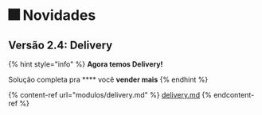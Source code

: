 # 🎆 Novidades

## Versão 2.4: Delivery

{% hint style="info" %}
**Agora temos Delivery!**

Solução completa pra **** você **vender mais**
{% endhint %}

{% content-ref url="modulos/delivery.md" %}
[delivery.md](modulos/delivery.md)
{% endcontent-ref %}
